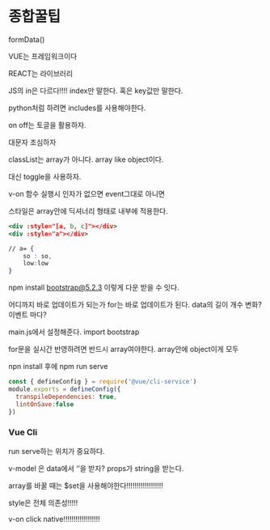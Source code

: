 # 종합꿀팁

formData()

VUE는 프레임워크이다

REACT는 라이브러리

JS의 in은 다르다!!!!  index만 말한다. 혹은 key값만 말한다.

python처럼 하려면 includes를 사용해야한다.

on off는 토글을 활용하자.

대문자 조심하자

classList는 array가 아니다. array like object이다.

대신 toggle을 사용하자.

v-on 함수 실행시 인자가 없으면 event그대로 아니면 

스타일은 array안에 딕셔너리 형태로 내부에 적용한다.

```jsx
<div :style="[a, b, c]"></div>
<div :style="a"></div>

// a= {
	so : so,
	low:low
}
```

npm install bootstrap@5.2.3   이렇게  다운 받을 수 잇다.

어디까지 바로 업데이트가 되는가   for는 바로 업데이트가 된다. data의 길이 개수 변화? 이벤트 마다?

main.js에서 설정해준다. import bootstrap

for문을 실시간 반영하려면 반드시 array여야한다. array안에 object이게 모두 

npn install 후에 npm run serve

```jsx
const { defineConfig } = require('@vue/cli-service')
module.exports = defineConfig({
  transpileDependencies: true,
  lintOnSave:false
})
```

### Vue Cli

run serve하는 위치가 중요하다.

v-model 은 data에서 ‘’을 받자? props가 string을 받는다.

array를 바꿀 때는 $set을 사용해야한다!!!!!!!!!!!!!!!!!!

style은 전체 의존성!!!!!

v-on click native!!!!!!!!!!!!!!!!!!
